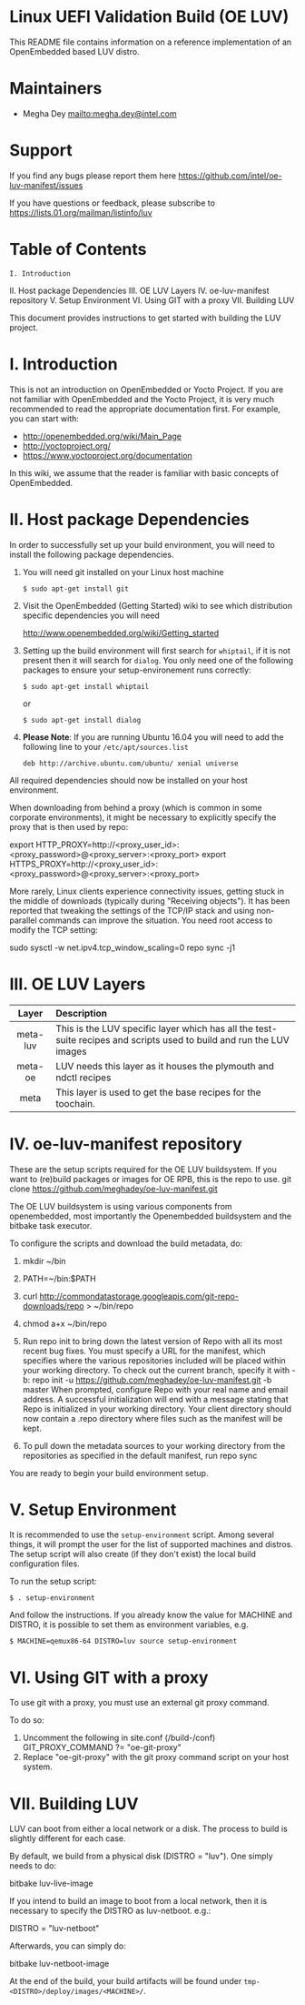 Linux UEFI Validation Build (OE LUV)
===================================
This README file contains information on a reference implementation of an OpenEmbedded based LUV distro.

Maintainers
===========
* Megha Dey <mailto:megha.dey@intel.com>

Support
=======
If you find any bugs please report them here
	https://github.com/intel/oe-luv-manifest/issues

If you have questions or feedback, please subscribe to
	https://lists.01.org/mailman/listinfo/luv


Table of Contents
=================

    I. Introduction
   II. Host package Dependencies
  III. OE LUV Layers
   IV. oe-luv-manifest repository
    V. Setup Environment
   VI. Using GIT with a proxy
  VII. Building LUV

This document provides instructions to get started with building the LUV project.

I. Introduction
===============

This is not an introduction on OpenEmbedded or Yocto Project. If you are not familiar with OpenEmbedded and the Yocto Project, it is very much recommended to read the appropriate documentation first. For example, you can start with:
* http://openembedded.org/wiki/Main_Page
* http://yoctoproject.org/
* https://www.yoctoproject.org/documentation

In this wiki, we assume that the reader is familiar with basic concepts of OpenEmbedded.

II. Host package Dependencies
=============================
In order to successfully set up your build environment, you will need to install the following package dependencies.

1. You will need git installed on your Linux host machine

	`$ sudo apt-get install git`

2. Visit the OpenEmbedded (Getting Started) wiki to see which distribution specific dependencies you will need

	http://www.openembedded.org/wiki/Getting_started

3. Setting up the build environment will first search for `whiptail`, if it is not present then it will search for `dialog`. You only need one of the following packages to ensure your setup-environement runs correctly:

	`$ sudo apt-get install whiptail`

	or

	`$ sudo apt-get install dialog`

4. **Please Note**: If you are running Ubuntu 16.04 you will need to add the following line to your `/etc/apt/sources.list`

	`deb http://archive.ubuntu.com/ubuntu/ xenial universe`

All required dependencies should now be installed on your host environment.

When downloading from behind a proxy (which is common in some corporate environments), it might be necessary to explicitly specify the proxy that is then used by repo:

export HTTP_PROXY=http://<proxy_user_id>:<proxy_password>@<proxy_server>:<proxy_port>
export HTTPS_PROXY=http://<proxy_user_id>:<proxy_password>@<proxy_server>:<proxy_port>

More rarely, Linux clients experience connectivity issues, getting stuck in the middle of downloads (typically during "Receiving objects"). It has been reported that tweaking the settings of the TCP/IP stack and using non-parallel commands can improve the situation. You need root access to modify the TCP setting:

sudo sysctl -w net.ipv4.tcp_window_scaling=0
repo sync -j1


III. OE LUV Layers
=================

|   Layer    |   Description                    |
|:----------:|:----------------------|
| meta-luv   |  This is the LUV specific layer which has all the test-suite recipes and scripts used to build and run the LUV images |
| meta-oe    |  LUV needs this layer as it houses the plymouth and ndctl recipes |
| meta       |  This layer is used to get the base recipes for the toochain. |

IV. oe-luv-manifest repository
==============================

These are the setup scripts required for the OE LUV buildsystem. If you want to (re)build packages or images for OE RPB, this is the repo to use.
	git clone https://github.com/meghadey/oe-luv-manifest.git

The OE LUV buildsystem is using various components from openembedded, most importantly the Openembedded buildsystem and the bitbake task executor.

To configure the scripts and download the build metadata, do:

1. mkdir ~/bin

2. PATH=~/bin:$PATH

3. curl http://commondatastorage.googleapis.com/git-repo-downloads/repo > ~/bin/repo

4. chmod a+x ~/bin/repo

5. Run repo init to bring down the latest version of Repo with all its most recent bug fixes. You must specify a URL for the manifest, which specifies where the various repositories included will be placed within your working directory. To check out the current branch, specify it with -b:
	repo init -u https://github.com/meghadey/oe-luv-manifest.git -b master
When prompted, configure Repo with your real name and email address.
A successful initialization will end with a message stating that Repo is initialized in your working directory. Your client directory should now contain a .repo directory where files such as the manifest will be kept.

6. To pull down the metadata sources to your working directory from the repositories as specified in the default manifest, run
	repo sync

You are ready to begin your build environment setup.


V. Setup Environment
====================
It is recommended to use the `setup-environment` script. Among several things, it will prompt the user for the list of supported machines and distros. The setup script will also create (if they don't exist) the local build configuration files.

To run the setup script:

    $ . setup-environment

And follow the instructions. If you already know the value for MACHINE and DISTRO, it is possible to set them as environment variables, e.g.

    $ MACHINE=qemux86-64 DISTRO=luv source setup-environment


VI. Using GIT with a proxy
==========================

To use git with a proxy, you must use an external git proxy command.

To do so:
1. Uncomment the following in site.conf (<oe-luv-manifest repo>/build-<DISTRO>/conf)
            GIT_PROXY_COMMAND ?= "oe-git-proxy"
2. Replace "oe-git-proxy" with the git proxy command script on your host system.


VII. Building LUV
=================

LUV can boot from either a local network or a disk. The process to build
is slightly different for each case.

By default, we build from a physical disk (DISTRO = "luv").
One simply needs to do:

  bitbake luv-live-image

If you intend to build an image to boot from a local network, then it is
necessary to specify the DISTRO as luv-netboot.
e.g.:

  DISTRO = "luv-netboot"

Afterwards, you can simply do:

  bitbake luv-netboot-image

At the end of the build, your build artifacts will be found under `tmp-<DISTRO>/deploy/images/<MACHINE>/`.
